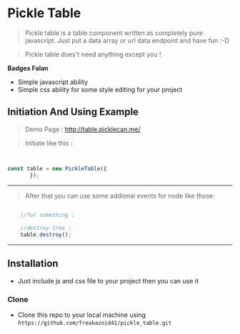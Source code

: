 

# Pickle Table

> Pickle table is a table component written as completely pure javascript. Just put a data array or url data endpoint and have fun :-D 

> Pickle table does't need anything except you !

**Badges Falan**

- Simple javascript ability
- Simple css ability for some style editing for your project




## Initiation And Using Example 
> Demo Page : http://table.picklecan.me/

> Initiate like this :

```javascript


const table = new PickleTable({
       });
```

---

> After that you can use some addional events for node like those:

```javascript

    //for something :
    
    //destroy tree :
    table.destroy();

```

---

## Installation

- Just include js and css file to your project then you can use it

### Clone

- Clone this repo to your local machine using `https://github.com/freakazoid41/pickle_table.git`

